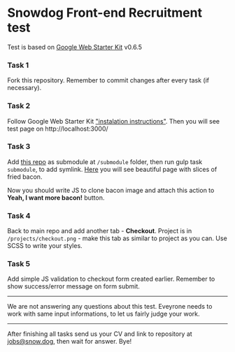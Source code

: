 # Snowdog Front-end Recruitment test

Test is based on [Google Web Starter Kit](https://github.com/google/web-starter-kit) v0.6.5

### Task 1
Fork this repository. Remember to commit changes after every task (if necessary).

### Task 2
Follow Google Web Starter Kit ["instalation instructions"](https://github.com/google/web-starter-kit/blob/master/docs/install.md). Then you will see test page on http://localhost:3000/

### Task 3
Add [this repo](https://github.com/SnowdogApps/front-end-recruitment-test-submodule) as submodule at `/submodule` folder, then run gulp task `submodule`, to add symlink. [Here](http://localhost:3000/submodule.html) you will see beautiful page with slices of fried bacon.

Now you should write JS to clone bacon image and attach this action to **Yeah, I want more bacon!** button.

### Task 4
Back to main repo and add another tab - **Checkout**. Project is in `/projects/checkout.png` - make this tab as similar to project as you can. Use SCSS to write your styles.

### Task 5
Add simple JS validation to checkout form created earlier. Remember to show success/error message on form submit.

---

We are not answering any questions about this test. Eveyrone needs to work with same input informations, to let us fairly judge your work.

---

After finishing all tasks send us your CV and link to repository at jobs@snow.dog, then wait for answer. Bye!
